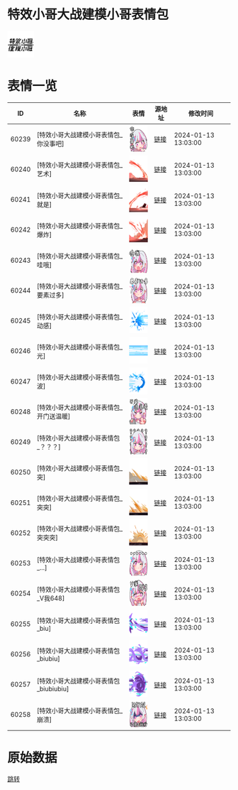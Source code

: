# 特效小哥大战建模小哥表情包

<img src="./cover.png" height="60" alt="cover" />

# 表情一览

|ID|名称|表情|源地址|修改时间|
|----|----|----|----|----|
|60239|[特效小哥大战建模小哥表情包_你没事吧]|<img src="./pic/060239_%5B特效小哥大战建模小哥表情包_你没事吧%5D.png" height="60" alt="你没事吧"/>|[链接](https://i0.hdslb.com/bfs/garb/3918a95a2a0051d08058a9ec2c3e63b8dad18485.png)|2024-01-13 13:03:00|
|60240|[特效小哥大战建模小哥表情包_艺术]|<img src="./pic/060240_%5B特效小哥大战建模小哥表情包_艺术%5D.png" height="60" alt="艺术"/>|[链接](https://i0.hdslb.com/bfs/garb/bb334fa563565f662bb08447eb59afae577b683b.png)|2024-01-13 13:03:00|
|60241|[特效小哥大战建模小哥表情包_就是]|<img src="./pic/060241_%5B特效小哥大战建模小哥表情包_就是%5D.png" height="60" alt="就是"/>|[链接](https://i0.hdslb.com/bfs/garb/b63493f0ac1d6d8ced633791cb769d17dd0d8d0f.png)|2024-01-13 13:03:00|
|60242|[特效小哥大战建模小哥表情包_爆炸]|<img src="./pic/060242_%5B特效小哥大战建模小哥表情包_爆炸%5D.png" height="60" alt="爆炸"/>|[链接](https://i0.hdslb.com/bfs/garb/b7c7007b125e90fd3360acf3a24683b8e9f98683.png)|2024-01-13 13:03:00|
|60243|[特效小哥大战建模小哥表情包_哇哦]|<img src="./pic/060243_%5B特效小哥大战建模小哥表情包_哇哦%5D.png" height="60" alt="哇哦"/>|[链接](https://i0.hdslb.com/bfs/garb/08364070ac68fdcde1bd472fd57a29fa16b6df9a.png)|2024-01-13 13:03:00|
|60244|[特效小哥大战建模小哥表情包_要素过多]|<img src="./pic/060244_%5B特效小哥大战建模小哥表情包_要素过多%5D.png" height="60" alt="要素过多"/>|[链接](https://i0.hdslb.com/bfs/garb/93acad85e3a598ca69a201768908ccbce65a0366.png)|2024-01-13 13:03:00|
|60245|[特效小哥大战建模小哥表情包_动感]|<img src="./pic/060245_%5B特效小哥大战建模小哥表情包_动感%5D.png" height="60" alt="动感"/>|[链接](https://i0.hdslb.com/bfs/garb/00377ddd07f62c40c2554539ba1c50d61300c114.png)|2024-01-13 13:03:00|
|60246|[特效小哥大战建模小哥表情包_光]|<img src="./pic/060246_%5B特效小哥大战建模小哥表情包_光%5D.png" height="60" alt="光"/>|[链接](https://i0.hdslb.com/bfs/garb/50fa8577e75290a06f2fbfa2ec98568cf12587c1.png)|2024-01-13 13:03:00|
|60247|[特效小哥大战建模小哥表情包_波]|<img src="./pic/060247_%5B特效小哥大战建模小哥表情包_波%5D.png" height="60" alt="波"/>|[链接](https://i0.hdslb.com/bfs/garb/0e9b80d75689e50140e0886a9aa4355c3d6b9aa7.png)|2024-01-13 13:03:00|
|60248|[特效小哥大战建模小哥表情包_开门送温暖]|<img src="./pic/060248_%5B特效小哥大战建模小哥表情包_开门送温暖%5D.png" height="60" alt="开门送温暖"/>|[链接](https://i0.hdslb.com/bfs/garb/cbda86b437d33737edfc19b1c724fe5219a906d1.png)|2024-01-13 13:03:00|
|60249|[特效小哥大战建模小哥表情包_？？？]|<img src="./pic/060249_%5B特效小哥大战建模小哥表情包_？？？%5D.png" height="60" alt="？？？"/>|[链接](https://i0.hdslb.com/bfs/garb/d8f9c115bbc2bd2f8ce07c835b80578bc52f61e9.png)|2024-01-13 13:03:00|
|60250|[特效小哥大战建模小哥表情包_突]|<img src="./pic/060250_%5B特效小哥大战建模小哥表情包_突%5D.png" height="60" alt="突"/>|[链接](https://i0.hdslb.com/bfs/garb/a8edcc0b518fad567c0e14202b8d1c8b0bd1c7c6.png)|2024-01-13 13:03:00|
|60251|[特效小哥大战建模小哥表情包_突突]|<img src="./pic/060251_%5B特效小哥大战建模小哥表情包_突突%5D.png" height="60" alt="突突"/>|[链接](https://i0.hdslb.com/bfs/garb/493ed95f68bad496a65d13ce6e8c1cef5383d54c.png)|2024-01-13 13:03:00|
|60252|[特效小哥大战建模小哥表情包_突突突]|<img src="./pic/060252_%5B特效小哥大战建模小哥表情包_突突突%5D.png" height="60" alt="突突突"/>|[链接](https://i0.hdslb.com/bfs/garb/4f8c333bdbe94ac5bd05ab63d0d74808da386173.png)|2024-01-13 13:03:00|
|60253|[特效小哥大战建模小哥表情包_...]|<img src="./pic/060253_%5B特效小哥大战建模小哥表情包_...%5D.png" height="60" alt="..."/>|[链接](https://i0.hdslb.com/bfs/garb/af07794df33096ce80ccb73f346468f45751d354.png)|2024-01-13 13:03:00|
|60254|[特效小哥大战建模小哥表情包_V我648]|<img src="./pic/060254_%5B特效小哥大战建模小哥表情包_V我648%5D.png" height="60" alt="V我648"/>|[链接](https://i0.hdslb.com/bfs/garb/2fcde0b22686d3d28105aeb91bc0c4c402d2a614.png)|2024-01-13 13:03:00|
|60255|[特效小哥大战建模小哥表情包_biu]|<img src="./pic/060255_%5B特效小哥大战建模小哥表情包_biu%5D.png" height="60" alt="biu"/>|[链接](https://i0.hdslb.com/bfs/garb/2a794f775cf6fc5b99b25353b84ecbd0676c6e72.png)|2024-01-13 13:03:00|
|60256|[特效小哥大战建模小哥表情包_biubiu]|<img src="./pic/060256_%5B特效小哥大战建模小哥表情包_biubiu%5D.png" height="60" alt="biubiu"/>|[链接](https://i0.hdslb.com/bfs/garb/b3c878cb633341c94f0b0bf5159ded1ca68ebe62.png)|2024-01-13 13:03:00|
|60257|[特效小哥大战建模小哥表情包_biubiubiu]|<img src="./pic/060257_%5B特效小哥大战建模小哥表情包_biubiubiu%5D.png" height="60" alt="biubiubiu"/>|[链接](https://i0.hdslb.com/bfs/garb/b4329c5a61927106c6bb7d2f910472c1f1f6f459.png)|2024-01-13 13:03:00|
|60258|[特效小哥大战建模小哥表情包_崩溃]|<img src="./pic/060258_%5B特效小哥大战建模小哥表情包_崩溃%5D.png" height="60" alt="崩溃"/>|[链接](https://i0.hdslb.com/bfs/garb/a179205642c224a43303bb53ff7e14ffe8253293.png)|2024-01-13 13:03:00|

# 原始数据

[跳转](./raw.json)

